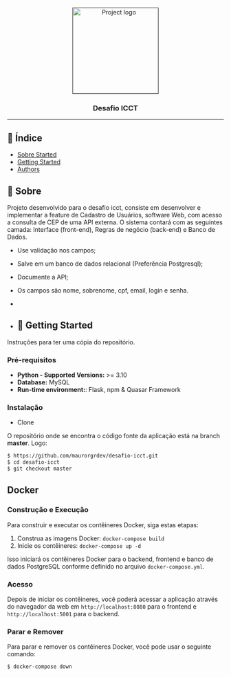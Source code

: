 <p align="center">
  <a href="" rel="noopener">
 <img width=200px height=200px src="https://i.imgur.com/6wj0hh6.jpg" alt="Project logo"></a>
</p>

<h3 align="center">Desafio ICCT</h3>


---


## 📝 Índice

- [Sobre Started](#about)
- [Getting Started](#getting_started)
- [Authors](#authors)

## 🧐 Sobre <a name = "about"></a>

Projeto desenvolvido para o desafio icct, consiste em desenvolver e implementar a feature de Cadastro de Usuários, software Web, com acesso a consulta de CEP de uma API externa. O sistema contará com as seguintes camada: Interface (front-end), Regras de negócio (back-end) e Banco de Dados.

- Use validação nos campos;
- Salve em um banco de dados relacional (Preferência Postgresql);
- Documente a API;
- Os campos são nome, sobrenome, cpf, email, login e senha.

- 
- ## 🏁 Getting Started <a name = "getting_started"></a>
Instruções para ter uma cópia do repositório.

### Pré-requisitos

-   **Python - Supported Versions:** >= 3.10
-   **Database:** MySQL
-   **Run-time environment:**: Flask, npm & Quasar Framework

### Instalação

- Clone

O repositório onde se encontra o código fonte da aplicação está na branch **master**. Logo:

```bash
$ https://github.com/maurorgrdev/desafio-icct.git
$ cd desafio-icct
$ git checkout master
```

## Docker
### Construção e Execução

Para construir e executar os contêineres Docker, siga estas etapas:

1. Construa as imagens Docker: `docker-compose build`
2. Inicie os contêineres: `docker-compose up -d`

Isso iniciará os contêineres Docker para o backend, frontend e banco de dados PostgreSQL conforme definido no arquivo `docker-compose.yml`.

### Acesso

Depois de iniciar os contêineres, você poderá acessar a aplicação através do navegador da web em `http://localhost:8080` para o frontend e `http://localhost:5001` para o backend.

### Parar e Remover

Para parar e remover os contêineres Docker, você pode usar o seguinte comando:

```bash
$ docker-compose down
```




